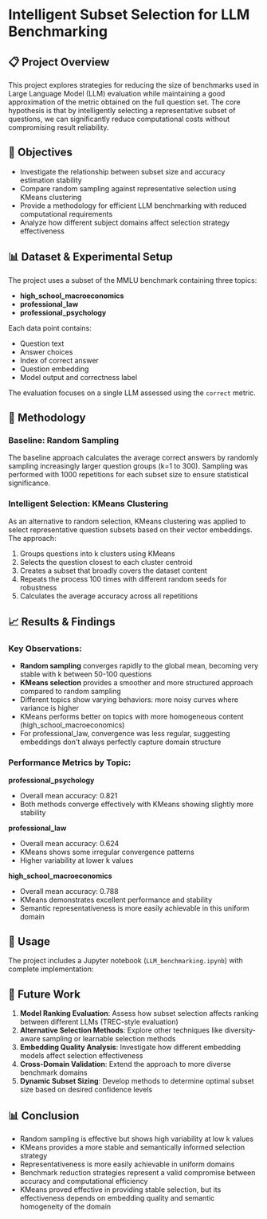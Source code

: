 # Intelligent Subset Selection for LLM Benchmarking

## 📋 Project Overview

This project explores strategies for reducing the size of benchmarks used in Large Language Model (LLM) evaluation while maintaining a good approximation of the metric obtained on the full question set. The core hypothesis is that by intelligently selecting a representative subset of questions, we can significantly reduce computational costs without compromising result reliability.

## 🎯 Objectives

- Investigate the relationship between subset size and accuracy estimation stability
- Compare random sampling against representative selection using KMeans clustering
- Provide a methodology for efficient LLM benchmarking with reduced computational requirements
- Analyze how different subject domains affect selection strategy effectiveness

## 📊 Dataset & Experimental Setup

The project uses a subset of the MMLU benchmark containing three topics:

- **high_school_macroeconomics**
- **professional_law** 
- **professional_psychology**

Each data point contains:
- Question text
- Answer choices
- Index of correct answer
- Question embedding
- Model output and correctness label

The evaluation focuses on a single LLM assessed using the `correct` metric.

## 🧪 Methodology

### Baseline: Random Sampling
The baseline approach calculates the average correct answers by randomly sampling increasingly larger question groups (k=1 to 300). Sampling was performed with 1000 repetitions for each subset size to ensure statistical significance.

### Intelligent Selection: KMeans Clustering
As an alternative to random selection, KMeans clustering was applied to select representative question subsets based on their vector embeddings. The approach:

1. Groups questions into k clusters using KMeans
2. Selects the question closest to each cluster centroid
3. Creates a subset that broadly covers the dataset content
4. Repeats the process 100 times with different random seeds for robustness
5. Calculates the average accuracy across all repetitions

## 📈 Results & Findings

### Key Observations:
- **Random sampling** converges rapidly to the global mean, becoming very stable with k between 50-100 questions
- **KMeans selection** provides a smoother and more structured approach compared to random sampling
- Different topics show varying behaviors: more noisy curves where variance is higher
- KMeans performs better on topics with more homogeneous content (high_school_macroeconomics)
- For professional_law, convergence was less regular, suggesting embeddings don't always perfectly capture domain structure

### Performance Metrics by Topic:

**professional_psychology**
- Overall mean accuracy: 0.821
- Both methods converge effectively with KMeans showing slightly more stability

**professional_law**
- Overall mean accuracy: 0.624
- KMeans shows some irregular convergence patterns
- Higher variability at lower k values

**high_school_macroeconomics**
- Overall mean accuracy: 0.788
- KMeans demonstrates excellent performance and stability
- Semantic representativeness is more easily achievable in this uniform domain

## 🚀 Usage

The project includes a Jupyter notebook (`LLM_benchmarking.ipynb`) with complete implementation:

## 🔮 Future Work

1. **Model Ranking Evaluation**: Assess how subset selection affects ranking between different LLMs (TREC-style evaluation)
2. **Alternative Selection Methods**: Explore other techniques like diversity-aware sampling or learnable selection methods
3. **Embedding Quality Analysis**: Investigate how different embedding models affect selection effectiveness
4. **Cross-Domain Validation**: Extend the approach to more diverse benchmark domains
5. **Dynamic Subset Sizing**: Develop methods to determine optimal subset size based on desired confidence levels

## 📊 Conclusion

- Random sampling is effective but shows high variability at low k values
- KMeans provides a more stable and semantically informed selection strategy
- Representativeness is more easily achievable in uniform domains
- Benchmark reduction strategies represent a valid compromise between accuracy and computational efficiency
- KMeans proved effective in providing stable selection, but its effectiveness depends on embedding quality and semantic homogeneity of the domain

